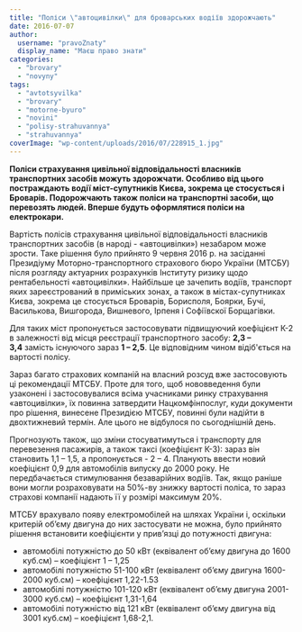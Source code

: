 ```yaml
---
title: "Поліси \"автоцивілки\" для броварських водіїв здорожчають"
date: 2016-07-07
author: 
  username: "pravoZnaty"
  display_name: "Маєш право знати"
categories: 
  - "brovary"
  - "novyny"
tags: 
  - "avtotsyvilka"
  - "brovary"
  - "motorne-byuro"
  - "novini"
  - "polisy-strahuvannya"
  - "strahuvannya"
coverImage: "wp-content/uploads/2016/07/228915_1.jpg"
---
```


**Поліси страхування цивільної відповідальності власників транспортних засобів можуть здорожчати. Особливо від цього постраждають водії міст-супутників Києва, зокрема це стосується і Броварів. Подорожчають також поліси на транспортні засоби, що перевозять людей. Вперше будуть оформлятися поліси на електрокари.**

Вартість полісів страхування цивільної відповідальності власників транспортних засобів (в народі - «автоцивілки») незабаром може зрости. Таке рішення було прийнято 9 червня 2016 р. на засіданні Президіуму Моторно-транспортного страхового бюро України (МТСБУ) після розгляду актуарних розрахунків Інституту ризику щодо рентабельності «автоцивілки». Найбільше це зачепить водіїв, транспорт яких зареєстрований в приміських зонах, а також в містах-супутниках Києва, зокрема це стосується Броварів, Борисполя, Боярки, Бучі, Василькова, Вишгорода, Вишневого, Ірпеня і Софіївскої Борщагівки.

Для таких міст пропонується застосовувати підвищуючий коефіцієнт К-2 в залежності від місця реєстрації транспортного засобу: **2,3 – 3,4** замість існуючого зараз **1 – 2,5**. Це відповідним чином відіб'ється на вартості полісу.

Зараз багато страхових компаній на власний розсуд вже застосовують ці рекомендації МТСБУ. Проте для того, щоб нововведення були узаконені і застосовувалися всіма учасниками ринку страхування «автоцивілки», їх повинна затвердити Нацкомфінпослуг, куди документи про рішення, винесене Президією МТСБУ, повинні були надійти в двохтижневий термін. Але цього не відбулося по сьогоднішній день.

Прогнозують також, що зміни стосуватимуться і транспорту для перевезення пасажирів, а також таксі (коефіцієнт К-3): зараз він становить 1,1 – 1,5, а пропонується - 2 – 4. Планують ввести новий коефіцієнт 0,9 для автомобілів випуску до 2000 року. Не передбачається стимулювання безаварійних водіїв. Так, якщо раніше вони могли розраховувати на 50%-ву знижку вартості поліса, то зараз страхові компанії надають її у розмірі максимум 20%.

МТСБУ врахувало появу електромобілей на шляхах України і, оскільки критерій об’єму двигуна до них застосувати не можна, було прийнято рішення встановити коефіцієнти у прив’язці до потужності двигуна:

- автомобілі потужністю до 50 кВт (еквівалент об’єму двигуна до 1600 куб.см) – коефіцієнт 1 – 1,25
- автомобілі потужністю 51-100 кВт (еквівалент об’єму двигуна 1600-2000 куб.см) – коефіцієнт 1,22-1.53
- автомобілі потужністю 101-120 кВт (еквівалент об’єму двигуна 2001-3000 куб.см) – коефіцієнт 1,31-1,64
- автомобілі потужністю від 121 кВт (еквівалент об’єму двигуна від 3001 куб.см) – коефіцієнт 1,68-2,1.
